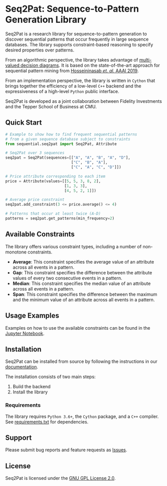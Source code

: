 Seq2Pat: Sequence-to-Pattern Generation Library
===============================================

Seq2Pat is a research library for sequence-to-pattern generation to discover
sequential patterns that occur frequently in large sequence databases.
The library supports constraint-based reasoning to specify
desired properties over patterns.

From an algorithmic perspective, the library takes advantage of
[multi-valued decision diagrams](https://www.springer.com/us/book/9783319428475).
It is based on the state-of-the-art approach for sequential pattern mining
from [Hosseininasab _et. al._ AAAI 2019](https://aaai.org/ojs/index.php/AAAI/article/view/3962).

From an implementation perspective, the library is written in ```Cython```
that brings together the efficiency of a low-level ```C++``` backend and
the expressiveness of a high-level ```Python``` public interface.

Seq2Pat is developed as a joint collaboration between Fidelity Investments
and the Tepper School of Business at CMU.

## Quick Start
```python
# Example to show how to find frequent sequential patterns
# from a given sequence database subject to constraints
from sequential.seq2pat import Seq2Pat, Attribute

# Seq2Pat over 3 sequences
seq2pat = Seq2Pat(sequences=[["A", "A", "B", "A", "D"],
                             ["C", "B", "A"],
                             ["C", "A", "C", "D"]])

# Price attribute corresponding to each item
price = Attribute(values=[[5, 5, 3, 8, 2],
                          [1, 3, 3],
                          [4, 5, 2, 1]])

# Average price constraint
seq2pat.add_constraint(3 <= price.average() <= 4)

# Patterns that occur at least twice (A-D)
patterns = seq2pat.get_patterns(min_frequency=2)
```

## Available Constraints

The library offers various constraint types, including a number of non-monotone constraints.

* **Average**: This constraint specifies the average value of an attribute across all events in a pattern.
* **Gap**: This constraint specifies the difference between the attribute values of every two consecutive events in a pattern.
* **Median**: This constraint specifies the median value of an attribute across all events in a pattern.
* **Span**: This constraint specifies the difference between the maximum and the minimum value of an attribute across all events in a pattern.

## Usage Examples

Examples on how to use the available constraints can be found
in the [Jupyter Notebook](https://github.com/fidelity/seq2pat/blob/master/notebooks/usage_example.ipynb).

## Installation

Seq2Pat can be installed from source by following the instructions in
our [documentation](https://fidelity.github.io/seq2pat/installation.html).

The installation consists of two main steps:

1. Build the backend
2. Install the library

### Requirements

The library requires ```Python 3.6+```, the ```Cython``` package, and a ```C++``` compiler.
See [requirements.txt](requirements.txt) for dependencies.

## Support

Please submit bug reports and feature requests as [Issues](https://github.com/fidelity/seq2pat/issues).

## License

Seq2Pat is licensed under the [GNU GPL License 2.0](LICENSE.md).

<br>